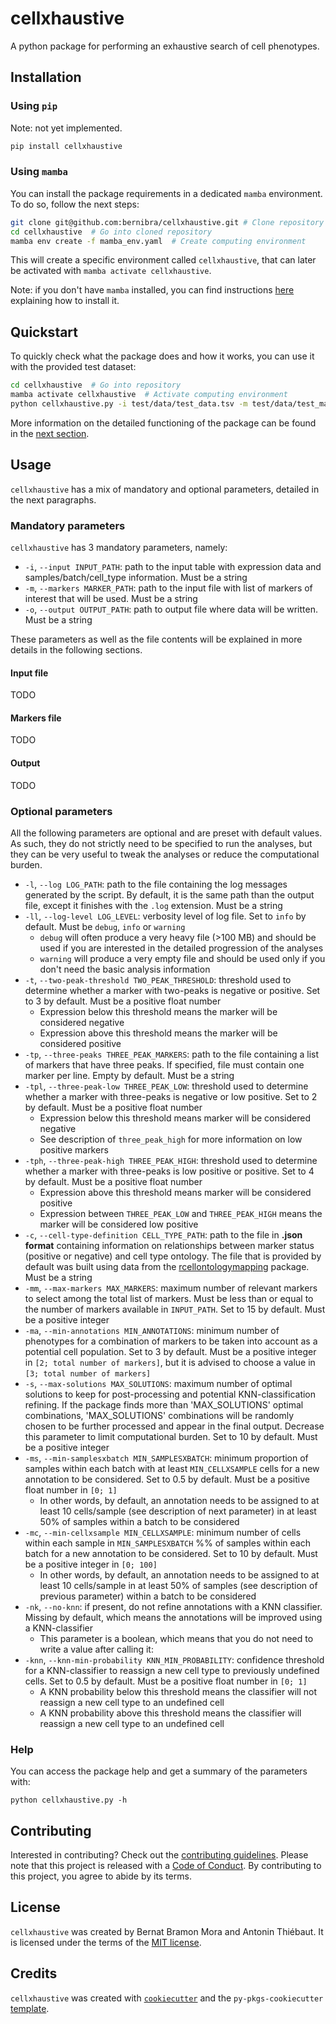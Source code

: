 # cellxhaustive

A python package for performing an exhaustive search of cell phenotypes.

## Installation

### Using `pip`

Note: not yet implemented.

```bash
pip install cellxhaustive
```

### Using `mamba`

You can install the package requirements in a dedicated `mamba` environment. To do so, follow the next steps:

```bash
git clone git@github.com:bernibra/cellxhaustive.git # Clone repository
cd cellxhaustive  # Go into cloned repository
mamba env create -f mamba_env.yaml  # Create computing environment
```

This will create a specific environment called `cellxhaustive`, that can later be activated with `mamba activate cellxhaustive`.

Note: if you don't have `mamba` installed, you can find instructions [here](https://mamba.readthedocs.io/en/latest/installation/mamba-installation.html) explaining how to install it.

## Quickstart

To quickly check what the package does and how it works, you can use it with the provided test dataset:

```bash
cd cellxhaustive  # Go into repository
mamba activate cellxhaustive  # Activate computing environment
python cellxhaustive.py -i test/data/test_data.tsv -m test/data/test_markers.txt -o test/results/test_data_annotated.tsv  # Run analyses
```

More information on the detailed functioning of the package can be found in the [next section](#usage).

## Usage

`cellxhaustive` has a mix of mandatory and optional parameters, detailed in the next paragraphs.

### Mandatory parameters

`cellxhaustive` has 3 mandatory parameters, namely:
- `-i`, `--input INPUT_PATH`: path to the input table with expression data and samples/batch/cell_type information. Must be a string
- `-m`, `--markers MARKER_PATH`: path to the input file with list of markers of interest that will be used. Must be a string
- `-o`, `--output OUTPUT_PATH`: path to output file where data will be written. Must be a string

These parameters as well as the file contents will be explained in more details in the following sections.

#### Input file

TODO

#### Markers file

TODO

#### Output

TODO

### Optional parameters

All the following parameters are optional and are preset with default values. As such, they do not strictly need to be specified to run the analyses, but they can be very useful to tweak the analyses or reduce the computational burden.

- `-l`, `--log LOG_PATH`: path to the file containing the log messages generated by the script. By default, it is the same path than the output file, except it finishes with the `.log` extension. Must be a string
- `-ll`, `--log-level LOG_LEVEL`: verbosity level of log file. Set to `info` by default. Must be `debug`, `info` or `warning`
    - `debug` will often produce a very heavy file (>100 MB) and should be used if you are interested in the detailed progression of the analyses
    - `warning` will produce a very empty file and should be used only if you don't need the basic analysis information
- `-t`, `--two-peak-threshold TWO_PEAK_THRESHOLD`: threshold used to determine whether a marker with two-peaks is negative or positive. Set to 3 by default. Must be a positive float number
    - Expression below this threshold means the marker will be considered negative
    - Expression above this threshold means the marker will be considered positive
- `-tp`, `--three-peaks THREE_PEAK_MARKERS`: path to the file containing a list of markers that have three peaks. If specified, file must contain one marker per line. Empty by default. Must be a string
- `-tpl`, `--three-peak-low THREE_PEAK_LOW`: threshold used to determine whether a marker with three-peaks is negative or low positive. Set to 2 by default. Must be a positive float number
    - Expression below this threshold means marker will be considered negative
    - See description of `three_peak_high` for more information on low positive markers
- `-tph`, `--three-peak-high THREE_PEAK_HIGH`: threshold used to determine whether a marker with three-peaks is low positive or positive. Set to 4 by default. Must be a positive float number
    - Expression above this threshold means marker will be considered positive
    - Expression between `THREE_PEAK_LOW` and `THREE_PEAK_HIGH` means the marker will be considered low positive
- `-c`, `--cell-type-definition CELL_TYPE_PATH`: path to the file in **.json format** containing information on relationships between marker status (positive or negative) and cell type ontology. The file that is provided by default was built using data from the [rcellontologymapping](https://github.com/RGLab/rcellontologymapping) package. Must be a string
- `-mm`, `--max-markers MAX_MARKERS`: maximum number of relevant markers to select among the total list of markers. Must be less than or equal to the number of markers available in `INPUT_PATH`. Set to 15 by default. Must be a positive integer
- `-ma`, `--min-annotations MIN_ANNOTATIONS`: minimum number of phenotypes for a combination of markers to be taken into account as a potential cell population. Set to 3 by default. Must be a positive integer in `[2; total number of markers]`, but it is advised to choose a value in `[3; total number of markers]`
- `-s`, `--max-solutions MAX_SOLUTIONS`: maximum number of optimal solutions to keep for post-processing and potential KNN-classification refining. If the package finds more than 'MAX_SOLUTIONS' optimal combinations, 'MAX_SOLUTIONS' combinations will be randomly chosen to be further processed and appear in the final output. Decrease this parameter to limit computational burden. Set to 10 by default. Must be a positive integer
- `-ms`, `--min-samplesxbatch MIN_SAMPLESXBATCH`: minimum proportion of samples within each batch with at least `MIN_CELLXSAMPLE` cells for a new annotation to be considered. Set to 0.5 by default. Must be a positive float number in `[0; 1]`
    - In other words, by default, an annotation needs to be assigned to at least 10 cells/sample (see description of next parameter) in at least 50% of samples within a batch to be considered
- `-mc`, `--min-cellxsample MIN_CELLXSAMPLE`: minimum number of cells within each sample in `MIN_SAMPLESXBATCH` %% of samples within each batch for a new annotation to be considered. Set to 10 by default. Must be a positive integer in `[0; 100]`
    - In other words, by default, an annotation needs to be assigned to at least 10 cells/sample in at least 50% of samples (see description of previous parameter) within a batch to be considered
- `-nk`, `--no-knn`: if present, do not refine annotations with a KNN classifier. Missing by default, which means the annotations will be improved using a KNN-classifier
    - This parameter is a boolean, which means that you do not need to write a value after calling it:
- `-knn`, `--knn-min-probability KNN_MIN_PROBABILITY`: confidence threshold for a KNN-classifier to reassign a new cell type to previously undefined cells. Set to 0.5 by default. Must be a positive float number in `[0; 1]`
    - A KNN probability below this threshold means the classifier will not reassign a new cell type to an undefined cell
    - A KNN probability above this threshold means the classifier will reassign a new cell type to an undefined cell

### Help

You can access the package help and get a summary of the parameters with:

```
python cellxhaustive.py -h
```


## Contributing

Interested in contributing? Check out the [contributing guidelines](CONTRIBUTING.md). Please note that this project is released with a [Code of Conduct](CONDUCT.md). By contributing to this project, you agree to abide by its terms.

## License

`cellxhaustive` was created by Bernat Bramon Mora and Antonin Thiébaut. It is licensed under the terms of the [MIT license](LICENSE).

## Credits

`cellxhaustive` was created with [`cookiecutter`](https://cookiecutter.readthedocs.io/en/latest/) and the `py-pkgs-cookiecutter` [template](https://github.com/py-pkgs/py-pkgs-cookiecutter).
